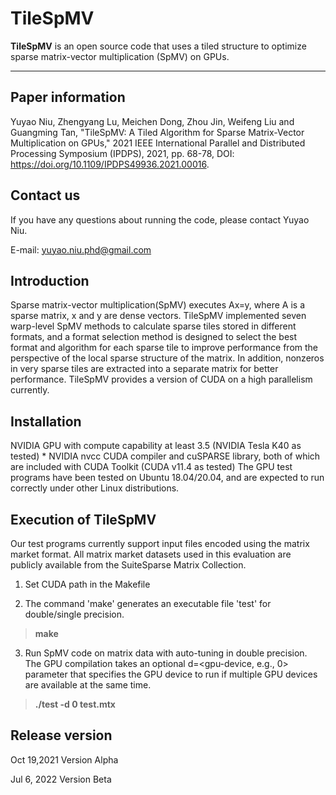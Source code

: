 # TileSpMV

 

**TileSpMV** is an open source code that uses a tiled structure to optimize sparse matrix-vector multiplication (SpMV) on GPUs. 


-------------------
## Paper information

Yuyao Niu, Zhengyang Lu, Meichen Dong, Zhou Jin, Weifeng Liu and Guangming Tan, "TileSpMV: A Tiled Algorithm for Sparse Matrix-Vector Multiplication on GPUs," 2021 IEEE International Parallel and Distributed Processing Symposium (IPDPS), 2021, pp. 68-78, DOI: https://doi.org/10.1109/IPDPS49936.2021.00016.

## Contact us

If you have any questions about running the code, please contact Yuyao Niu. 

E-mail: yuyao.niu.phd@gmail.com

## Introduction

Sparse matrix-vector multiplication(SpMV) executes Ax=y, where A is a sparse matrix, x and y are dense vectors. TileSpMV implemented seven warp-level SpMV methods to calculate sparse tiles stored in different formats, and a format selection method is designed to select the best format and algorithm for each sparse tile to improve performance from the perspective of the local sparse structure of the matrix. In addition, nonzeros in very sparse tiles are extracted into a separate matrix for better performance. 
TileSpMV provides a version of CUDA on a high parallelism currently.


<!-- ## Structure
README     instructions on installation
src        C source code
scr/main.cu  testing code
beidoublas/Makefile   Makefile that does installation and testing
``` -->

## Installation

<!-- To use this code, you need to modify the Makefile with correct g++ installation path and use make for automatic installation. -->
NVIDIA GPU with compute capability at least 3.5 (NVIDIA Tesla K40 as tested) * NVIDIA nvcc CUDA compiler and cuSPARSE library, both of which are included with CUDA Toolkit (CUDA v11.4 as tested) 
The GPU test programs have been tested on Ubuntu 18.04/20.04, and are expected to run correctly under other Linux distributions.

## Execution of TileSpMV
Our test programs currently support input files encoded using the matrix market format. All matrix market datasets used in this evaluation are publicly available from the SuiteSparse Matrix Collection. 

1. Set CUDA path in the Makefile

2. The command 'make' generates an executable file 'test' for double/single precision.
> **make**

3. Run SpMV code on matrix data with auto-tuning in double precision. The GPU compilation takes an optional d=<gpu-device, e.g., 0> parameter that specifies the GPU device to run if multiple GPU devices are available at the same time. 
> **./test -d 0 test.mtx**



## Release version
Oct 19,2021 Version Alpha

Jul 6, 2022 Version Beta



 




